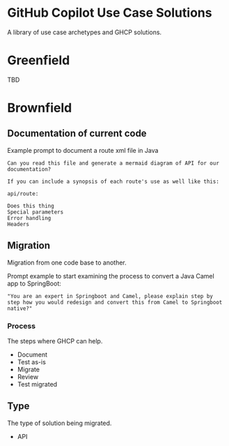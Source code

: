 # GitHub Copilot Use Case Solutions
A library of use case archetypes and GHCP solutions.

# Greenfield
TBD

# Brownfield
## Documentation of current code

Example prompt to document a route xml file in Java
```
Can you read this file and generate a mermaid diagram of API for our documentation?

If you can include a synopsis of each route's use as well like this:

api/route:

Does this thing
Special parameters
Error handling
Headers
```

## Migration
Migration from one code base to another.

Prompt example to start examining the process to convert a Java Camel app to SpringBoot:

```
"You are an expert in Springboot and Camel, please explain step by step how you would redesign and convert this from Camel to Springboot native?"
```

### Process
The steps where GHCP can help.
- Document
- Test as-is
- Migrate
- Review
- Test migrated

## Type
The type of solution being migrated.
- API
